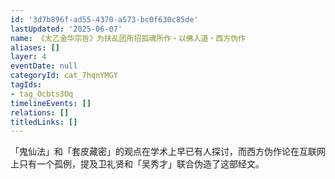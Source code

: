 ```yaml
---
id: '3d7b896f-ad55-4370-a573-bc0f630c85de'
lastUpdated: '2025-06-07'
name: 《太乙金华宗旨》为扶乩团所招孤魂所作・以佛入道・西方伪作
aliases: []
layer: 4
eventDate: null
categoryId: cat_7hqnYMGY
tagIds:
- tag_Ocbts3Oq
timelineEvents: []
relations: []
titledLinks: []
---
```

「鬼仙法」和「套皮藏密」的观点在学术上早已有人探讨，而西方伪作论在互联网上只有一个孤例，提及卫礼贤和「吴秀才」联合伪造了这部经文。
